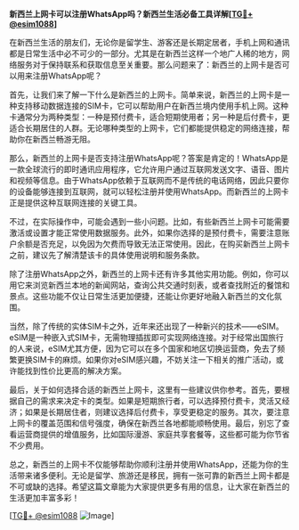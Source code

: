 **新西兰上网卡可以注册WhatsApp吗？新西兰生活必备工具详解[[TG💪+ @esim1088](https://t.me/s/esim1088)]**

在新西兰生活的朋友们，无论你是留学生、游客还是长期定居者，手机上网和通讯都是日常生活中必不可少的一部分。尤其是在新西兰这样一个地广人稀的地方，网络服务对于保持联系和获取信息至关重要。那么问题来了：新西兰的上网卡是否可以用来注册WhatsApp呢？

首先，让我们来了解一下什么是新西兰的上网卡。简单来说，新西兰的上网卡是一种支持移动数据连接的SIM卡，它可以帮助用户在新西兰境内使用手机上网。这种卡通常分为两种类型：一种是预付费卡，适合短期使用者；另一种是后付费卡，更适合长期居住的人群。无论哪种类型的上网卡，它们都能提供稳定的网络连接，帮助你在新西兰畅游无阻。

那么，新西兰的上网卡是否支持注册WhatsApp呢？答案是肯定的！WhatsApp是一款全球流行的即时通讯应用程序，它允许用户通过互联网发送文字、语音、图片和视频等信息。由于WhatsApp依赖于互联网而不是传统的电话网络，因此只要你的设备能够连接到互联网，就可以轻松注册并使用WhatsApp。而新西兰的上网卡正是提供这种互联网连接的关键工具。

不过，在实际操作中，可能会遇到一些小问题。比如，有些新西兰上网卡可能需要激活或设置才能正常使用数据服务。此外，如果你选择的是预付费卡，需要注意账户余额是否充足，以免因为欠费而导致无法正常使用。因此，在购买新西兰上网卡之前，建议先了解清楚该卡的具体使用说明和服务条款。

除了注册WhatsApp之外，新西兰的上网卡还有许多其他实用功能。例如，你可以用它来浏览新西兰本地的新闻网站，查询公共交通时刻表，或者查找附近的餐馆和景点。这些功能不仅让日常生活更加便捷，还能让你更好地融入新西兰的文化氛围。

当然，除了传统的实体SIM卡之外，近年来还出现了一种新兴的技术——eSIM。eSIM是一种嵌入式SIM卡，无需物理插拔即可实现网络连接。对于经常出国旅行的人来说，eSIM尤其方便，因为它可以在多个国家和地区切换运营商，免去了频繁更换SIM卡的麻烦。如果你对eSIM感兴趣，不妨关注一下相关的推广活动，或许能找到性价比更高的解决方案。

最后，关于如何选择合适的新西兰上网卡，这里有一些建议供你参考。首先，要根据自己的需求来决定卡的类型。如果是短期旅行者，可以选择预付费卡，灵活又经济；如果是长期居住者，则建议选择后付费卡，享受更稳定的服务。其次，要注意上网卡的覆盖范围和信号强度，确保在新西兰各地都能顺畅使用。最后，别忘了查看运营商提供的增值服务，比如国际漫游、家庭共享套餐等，这些都可能为你节省不少费用。

总之，新西兰的上网卡不仅能够帮助你顺利注册并使用WhatsApp，还能为你的生活带来诸多便利。无论是留学、旅游还是移民，拥有一张可靠的新西兰上网卡都是不可或缺的选择。希望这篇文章能为大家提供更多有用的信息，让大家在新西兰的生活更加丰富多彩！

[[TG💪+ @esim1088](https://t.me/s/esim1088) ![Image](https://i.postimg.cc/4NQfJmqS/Snipaste-2025-05-13-00-14-12.png)]